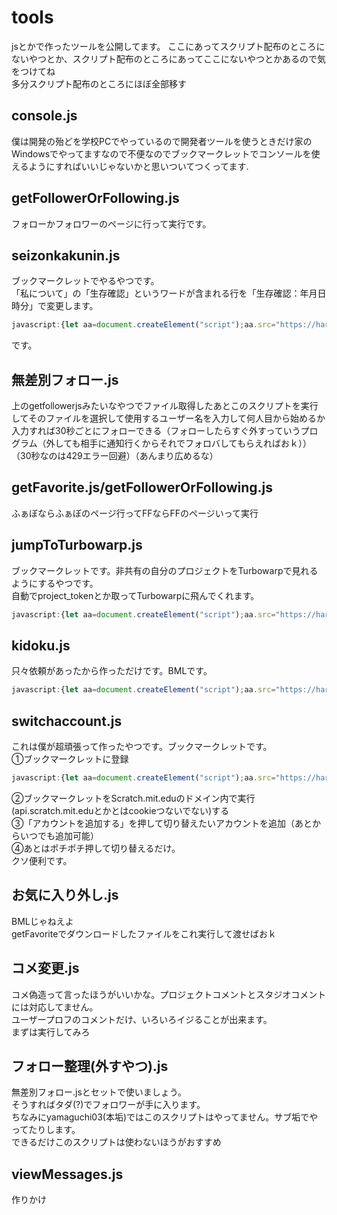# tools
jsとかで作ったツールを公開してます。
ここにあってスクリプト配布のところにないやつとか、スクリプト配布のところにあってここにないやつとかあるので気をつけてね  
多分スクリプト配布のところにほぼ全部移す

## console.js
僕は開発の殆どを学校PCでやっているので開発者ツールを使うときだけ家のWindowsでやってますなので不便なのでブックマークレットでコンソールを使えるようにすればいいじゃないかと思いついてつくってます.
## getFollowerOrFollowing.js  
フォローかフォロワーのページに行って実行です。  
## seizonkakunin.js
ブックマークレットでやるやつです。  
「私について」の「生存確認」というワードが含まれる行を「生存確認：年月日時分」で変更します。
```js
javascript:{let aa=document.createElement("script");aa.src="https://haruymth.github.io/tools/seizonkakunin.js";document.body.appendChild(aa);}
```
です。
## 無差別フォロー.js
上のgetfollowerjsみたいなやつでファイル取得したあとこのスクリプトを実行してそのファイルを選択して使用するユーザー名を入力して何人目から始めるか入力すれば30秒ごとにフォローできる（フォローしたらすぐ外すっていうプログラム（外しても相手に通知行くからそれでフォロバしてもらえればおｋ））（30秒なのは429エラー回避）（あんまり広めるな）

## getFavorite.js/getFollowerOrFollowing.js
ふぁぼならふぁぼのページ行ってFFならFFのページいって実行

## jumpToTurbowarp.js
ブックマークレットです。非共有の自分のプロジェクトをTurbowarpで見れるようにするやつです。  
自動でproject_tokenとか取ってTurbowarpに飛んでくれます。
```js
javascript:{let aa=document.createElement("script");aa.src="https://haruymth.github.io/tools/jumpToTurbowarp.js";document.body.appendChild(aa);}
```

## kidoku.js
只々依頼があったから作っただけです。BMLです。
```js
javascript:{let aa=document.createElement("script");aa.src="https://haruymth.github.io/tools/kidoku.js";document.body.appendChild(aa);}
```
## switchaccount.js
これは僕が超頑張って作ったやつです。ブックマークレットです。  
①ブックマークレットに登録
```js
javascript:{let aa=document.createElement("script");aa.src="https://haruymth.github.io/tools/switchaccount.js";document.body.appendChild(aa);}
```
②ブックマークレットをScratch.mit.eduのドメイン内で実行(api.scratch.mit.eduとかとはcookieつないでない)する  
③「アカウントを追加する」を押して切り替えたいアカウントを追加（あとからいつでも追加可能）  
④あとはポチポチ押して切り替えるだけ。  
クソ便利です。

## お気に入り外し.js
BMLじゃねえよ  
getFavoriteでダウンロードしたファイルをこれ実行して渡せばおｋ

## コメ変更.js
コメ偽造って言ったほうがいいかな。プロジェクトコメントとスタジオコメントには対応してません。  
ユーザープロフのコメントだけ、いろいろイジることが出来ます。  
まずは実行してみろ

## フォロー整理(外すやつ).js
無差別フォロー.jsとセットで使いましょう。  
そうすればタダ(?)でフォロワーが手に入ります。  
ちなみにyamaguchi03(本垢)ではこのスクリプトはやってません。サブ垢でやってたりします。  
できるだけこのスクリプトは使わないほうがおすすめ

## viewMessages.js
作りかけ
